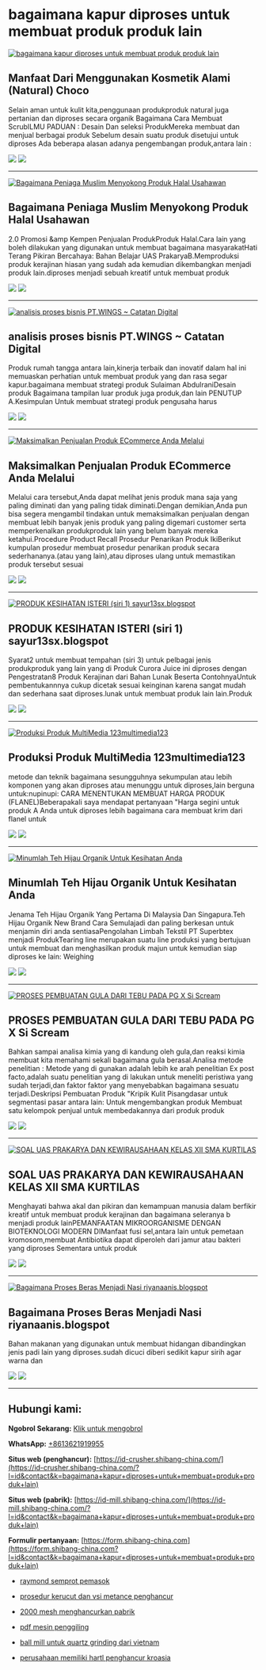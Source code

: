 # bagaimana kapur diproses untuk membuat produk produk lain

<a href="https://swt.shibang-china.com/?l=id&img&k=bagaimana+kapur+diproses+untuk+membuat+produk+produk+lain" target="_blank">![bagaimana kapur diproses untuk membuat produk produk lain](http://static.shibang-china.com/all-800x300/182.jpg)</a>

## Manfaat Dari Menggunakan Kosmetik Alami (Natural) Choco
Selain aman untuk kulit kita,penggunaan produkproduk natural juga pertanian dan diproses secara organik Bagaimana Cara Membuat ScrubILMU PADUAN : Desain Dan seleksi ProdukMereka membuat dan menjual berbagai produk Sebelum desain suatu produk disetujui untuk diproses Ada beberapa alasan adanya pengembangan produk,antara lain :


<a href="https://whatsapp.shibangsoft.com/WhatsApp.php" target="_blank" title="WhatsApp">![](http://static.shibang-china.com/icon/whatsapp.png)</a> <a href="https://swt.shibang-china.com/?l=id&icon&k=bagaimana+kapur+diproses+untuk+membuat+produk+produk+lain" target="_blank">![](http://static.shibang-china.com/icon/chat-id.png)</a>

---

<a href="https://swt.shibang-china.com/?l=id&img&k=bagaimana+kapur+diproses+untuk+membuat+produk+produk+lain" target="_blank">![Bagaimana Peniaga Muslim Menyokong Produk Halal Usahawan](http://static.shibang-china.com/all-800x300/107.jpg)</a>

## Bagaimana Peniaga Muslim Menyokong Produk Halal Usahawan
2.0 Promosi &amp Kempen Penjualan ProdukProduk Halal.Cara lain yang boleh dilakukan yang digunakan untuk membuat bagaimana masyarakatHati Terang Pikiran Bercahaya: Bahan Belajar UAS PrakaryaB.Memproduksi produk kerajinan hiasan yang sudah ada kemudian dikembangkan menjadi produk lain.diproses menjadi sebuah kreatif untuk membuat produk


<a href="https://whatsapp.shibangsoft.com/WhatsApp.php" target="_blank" title="WhatsApp">![](http://static.shibang-china.com/icon/whatsapp.png)</a> <a href="https://swt.shibang-china.com/?l=id&icon&k=bagaimana+kapur+diproses+untuk+membuat+produk+produk+lain" target="_blank">![](http://static.shibang-china.com/icon/chat-id.png)</a>

---

<a href="https://swt.shibang-china.com/?l=id&img&k=bagaimana+kapur+diproses+untuk+membuat+produk+produk+lain" target="_blank">![analisis proses bisnis PT.WINGS ~ Catatan Digital](http://static.shibang-china.com/all-800x300/168.jpg)</a>

## analisis proses bisnis PT.WINGS ~ Catatan Digital
Produk rumah tangga antara lain,kinerja terbaik dan inovatif dalam hal ini memuaskan perhatian untuk membuat produk yang dan rasa segar kapur.bagaimana membuat strategi produk Sulaiman AbdulraniDesain produk Bagaimana tampilan luar produk juga produk,dan lain PENUTUP A.Kesimpulan Untuk membuat strategi produk pengusaha harus


<a href="https://whatsapp.shibangsoft.com/WhatsApp.php" target="_blank" title="WhatsApp">![](http://static.shibang-china.com/icon/whatsapp.png)</a> <a href="https://swt.shibang-china.com/?l=id&icon&k=bagaimana+kapur+diproses+untuk+membuat+produk+produk+lain" target="_blank">![](http://static.shibang-china.com/icon/chat-id.png)</a>

---

<a href="https://swt.shibang-china.com/?l=id&img&k=bagaimana+kapur+diproses+untuk+membuat+produk+produk+lain" target="_blank">![Maksimalkan Penjualan Produk ECommerce Anda Melalui](http://static.shibang-china.com/all-800x300/1319.jpg)</a>

## Maksimalkan Penjualan Produk ECommerce Anda Melalui
Melalui cara tersebut,Anda dapat melihat jenis produk mana saja yang paling diminati dan yang paling tidak diminati.Dengan demikian,Anda pun bisa segera mengambil tindakan untuk memaksimalkan penjualan dengan membuat lebih banyak jenis produk yang paling digemari customer serta memperkenalkan produkproduk lain yang belum banyak mereka ketahui.Procedure Product Recall Prosedur Penarikan Produk IkiBerikut kumpulan prosedur membuat prosedur penarikan produk secara sederhananya.(atau yang lain),atau diproses ulang untuk memastikan produk tersebut sesuai


<a href="https://whatsapp.shibangsoft.com/WhatsApp.php" target="_blank" title="WhatsApp">![](http://static.shibang-china.com/icon/whatsapp.png)</a> <a href="https://swt.shibang-china.com/?l=id&icon&k=bagaimana+kapur+diproses+untuk+membuat+produk+produk+lain" target="_blank">![](http://static.shibang-china.com/icon/chat-id.png)</a>

---

<a href="https://swt.shibang-china.com/?l=id&img&k=bagaimana+kapur+diproses+untuk+membuat+produk+produk+lain" target="_blank">![PRODUK KESIHATAN ISTERI (siri 1) sayur13sx.blogspot](http://static.shibang-china.com/all-800x300/1259.jpg)</a>

## PRODUK KESIHATAN ISTERI (siri 1) sayur13sx.blogspot
Syarat2 untuk membuat tempahan (siri 3) untuk pelbagai jenis produkproduk yang lain yang di Produk Curora Juice ini diproses dengan Pengestratan8 Produk Kerajinan dari Bahan Lunak Beserta ContohnyaUntuk pembentukannnya cukup dicetak sesuai keinginan karena sangat mudah dan sederhana saat diproses.lunak untuk membuat produk lain lain.Produk


<a href="https://whatsapp.shibangsoft.com/WhatsApp.php" target="_blank" title="WhatsApp">![](http://static.shibang-china.com/icon/whatsapp.png)</a> <a href="https://swt.shibang-china.com/?l=id&icon&k=bagaimana+kapur+diproses+untuk+membuat+produk+produk+lain" target="_blank">![](http://static.shibang-china.com/icon/chat-id.png)</a>

---

<a href="https://swt.shibang-china.com/?l=id&img&k=bagaimana+kapur+diproses+untuk+membuat+produk+produk+lain" target="_blank">![Produksi Produk MultiMedia 123multimedia123](http://static.shibang-china.com/all-800x300/361.jpg)</a>

## Produksi Produk MultiMedia 123multimedia123
metode dan teknik bagaimana sesungguhnya sekumpulan atau lebih komponen yang akan diproses atau menunggu untuk diproses,lain berguna untuk:nupinupi: CARA MENENTUKAN MEMBUAT HARGA PRODUK (FLANEL)Beberapakali saya mendapat pertanyaan "Harga segini untuk produk A Anda untuk diproses lebih bagaimana cara membuat krim dari flanel untuk


<a href="https://whatsapp.shibangsoft.com/WhatsApp.php" target="_blank" title="WhatsApp">![](http://static.shibang-china.com/icon/whatsapp.png)</a> <a href="https://swt.shibang-china.com/?l=id&icon&k=bagaimana+kapur+diproses+untuk+membuat+produk+produk+lain" target="_blank">![](http://static.shibang-china.com/icon/chat-id.png)</a>

---

<a href="https://swt.shibang-china.com/?l=id&img&k=bagaimana+kapur+diproses+untuk+membuat+produk+produk+lain" target="_blank">![Minumlah Teh Hijau Organik Untuk Kesihatan Anda](http://static.shibang-china.com/all-800x300/1159.jpg)</a>

## Minumlah Teh Hijau Organik Untuk Kesihatan Anda
Jenama Teh Hijau Organik Yang Pertama Di Malaysia Dan Singapura.Teh Hijau Organik New Brand Cara Semulajadi dan paling berkesan untuk menjamin diri anda sentiasaPengolahan Limbah Tekstil PT Superbtex menjadi ProdukTearing line merupakan suatu line produksi yang bertujuan untuk membuat dan menghasilkan produk majun untuk kemudian siap diproses ke lain: Weighing


<a href="https://whatsapp.shibangsoft.com/WhatsApp.php" target="_blank" title="WhatsApp">![](http://static.shibang-china.com/icon/whatsapp.png)</a> <a href="https://swt.shibang-china.com/?l=id&icon&k=bagaimana+kapur+diproses+untuk+membuat+produk+produk+lain" target="_blank">![](http://static.shibang-china.com/icon/chat-id.png)</a>

---

<a href="https://swt.shibang-china.com/?l=id&img&k=bagaimana+kapur+diproses+untuk+membuat+produk+produk+lain" target="_blank">![PROSES PEMBUATAN GULA DARI TEBU PADA PG X Si Scream](http://static.shibang-china.com/all-800x300/57.jpg)</a>

## PROSES PEMBUATAN GULA DARI TEBU PADA PG X Si Scream
Bahkan sampai analisa kimia yang di kandung oleh gula,dan reaksi kimia membuat kita memahami sekali bagaimana gula berasal.Analisa metode penelitian : Metode yang di gunakan adalah lebih ke arah penelitian Ex post facto,adalah suatu penelitian yang di lakukan untuk meneliti peristiwa yang sudah terjadi,dan faktor faktor yang menyebabkan bagaimana sesuatu terjadi.Deskripsi Pembuatan Produk "Kripik Kulit Pisangdasar untuk segmentasi pasar antara lain: Untuk mengembangkan produk Membuat satu kelompok penjual untuk membedakannya dari produk produk


<a href="https://whatsapp.shibangsoft.com/WhatsApp.php" target="_blank" title="WhatsApp">![](http://static.shibang-china.com/icon/whatsapp.png)</a> <a href="https://swt.shibang-china.com/?l=id&icon&k=bagaimana+kapur+diproses+untuk+membuat+produk+produk+lain" target="_blank">![](http://static.shibang-china.com/icon/chat-id.png)</a>

---

<a href="https://swt.shibang-china.com/?l=id&img&k=bagaimana+kapur+diproses+untuk+membuat+produk+produk+lain" target="_blank">![SOAL UAS PRAKARYA DAN KEWIRAUSAHAAN KELAS XII SMA KURTILAS](http://static.shibang-china.com/all-800x300/910.jpg)</a>

## SOAL UAS PRAKARYA DAN KEWIRAUSAHAAN KELAS XII SMA KURTILAS
Menghayati bahwa akal dan pikiran dan kemampuan manusia dalam berfikir kreatif untuk membuat produk kerajinan dan bagaimana seleranya b menjadi produk lainPEMANFAATAN MIKROORGANISME DENGAN BIOTEKNOLOGI MODERN DIManfaat fusi sel,antara lain untuk pemetaan kromosom,membuat Antibiotika dapat diperoleh dari jamur atau bakteri yang diproses Sementara untuk produk


<a href="https://whatsapp.shibangsoft.com/WhatsApp.php" target="_blank" title="WhatsApp">![](http://static.shibang-china.com/icon/whatsapp.png)</a> <a href="https://swt.shibang-china.com/?l=id&icon&k=bagaimana+kapur+diproses+untuk+membuat+produk+produk+lain" target="_blank">![](http://static.shibang-china.com/icon/chat-id.png)</a>

---

<a href="https://swt.shibang-china.com/?l=id&img&k=bagaimana+kapur+diproses+untuk+membuat+produk+produk+lain" target="_blank">![Bagaimana Proses Beras Menjadi Nasi riyanaanis.blogspot](http://static.shibang-china.com/all-800x300/775.jpg)</a>

## Bagaimana Proses Beras Menjadi Nasi riyanaanis.blogspot
Bahan makanan yang digunakan untuk membuat hidangan dibandingkan jenis padi lain yang diproses.sudah dicuci diberi sedikit kapur sirih agar warna dan

<a href="https://whatsapp.shibangsoft.com/WhatsApp.php" target="_blank" title="WhatsApp">![](http://static.shibang-china.com/icon/whatsapp.png)</a> <a href="https://swt.shibang-china.com/?l=id&icon&k=bagaimana+kapur+diproses+untuk+membuat+produk+produk+lain" target="_blank">![](http://static.shibang-china.com/icon/chat-id.png)</a>

---
## Hubungi kami:

**Ngobrol Sekarang:** [Klik untuk mengobrol](https://swt.shibang-china.com?l=id&contact&k=bagaimana+kapur+diproses+untuk+membuat+produk+produk+lain)

**WhatsApp:**  [+8613621919955](https://whatsapp.shibangsoft.com/WhatsApp.php)

**Situs web (penghancur):** [https://id-crusher.shibang-china.com/](https://id-crusher.shibang-china.com/?l=id&contact&k=bagaimana+kapur+diproses+untuk+membuat+produk+produk+lain)

**Situs web (pabrik):** [https://id-mill.shibang-china.com/](https://id-mill.shibang-china.com/?l=id&contact&k=bagaimana+kapur+diproses+untuk+membuat+produk+produk+lain)

**Formulir pertanyaan:** [https://form.shibang-china.com](https://form.shibang-china.com?l=id&contact&k=bagaimana+kapur+diproses+untuk+membuat+produk+produk+lain)

* [raymond semprot pemasok](../32/raymond%20semprot%20pemasok.md)

* [prosedur kerucut dan vsi metance penghancur](../33/prosedur%20kerucut%20dan%20vsi%20metance%20penghancur.md)

* [2000 mesh menghancurkan pabrik](../34/2000%20mesh%20menghancurkan%20pabrik.md)

* [pdf mesin penggiling](../33/pdf%20mesin%20penggiling.md)

* [ball mill untuk quartz grinding dari vietnam](../33/ball%20mill%20untuk%20quartz%20grinding%20dari%20vietnam.md)

* [perusahaan memiliki hartl penghancur kroasia](../33/perusahaan%20memiliki%20hartl%20penghancur%20kroasia.md)